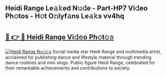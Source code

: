 ## Heidi Range Le𝚊𝚔ed N𝚞𝚍e - Part-HP7 Vi𝚍eo Ph𝚘tos - H𝚘t O𝚗lyf𝚊ns Le𝚊𝚔s vv4hq

# <h2><a href="http://hf0est.feru.top/?c=Heidi+Range">🔗 👉 🔴 Heidi Range Vi𝚍𝚎o Ph𝚘t𝚘𝚜</a></h2>

[![Heidi Range Nu𝚍𝚎s](https://i.imgur.com/0TWrTi3.gif)](http://hf0est.feru.top/?c=Heidi+Range)
Social media star Heidi Range and multimedia artist, acclaimed for publishing dance and lifestyle material through trending dance routines and mini vlogs. Public figure Heidi Range, celebrated for their remarkable achievements and contributions to society. 
